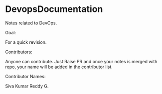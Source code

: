 # DevopsDocumentation

Notes related to DevOps.

Goal:

For a quick revision.

Contributors:

Anyone can contribute. Just Raise PR and once your notes is merged with repo, your name will be added in the contributor list.

Contributor Names:

Siva Kumar Reddy G. 
